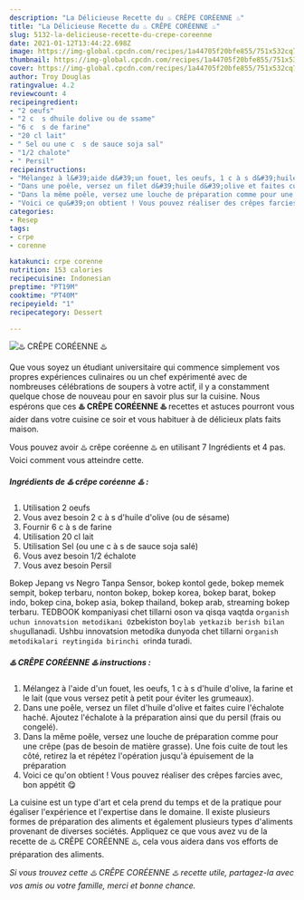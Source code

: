 ```yaml
---
description: "La Délicieuse Recette du ♨️ CRÊPE CORÉENNE ♨️"
title: "La Délicieuse Recette du ♨️ CRÊPE CORÉENNE ♨️"
slug: 5132-la-delicieuse-recette-du-crepe-coreenne
date: 2021-01-12T13:44:22.698Z
image: https://img-global.cpcdn.com/recipes/1a44705f20bfe855/751x532cq70/♨️-crepe-coreenne-♨️-photo-principale-de-la-recette.jpg
thumbnail: https://img-global.cpcdn.com/recipes/1a44705f20bfe855/751x532cq70/♨️-crepe-coreenne-♨️-photo-principale-de-la-recette.jpg
cover: https://img-global.cpcdn.com/recipes/1a44705f20bfe855/751x532cq70/♨️-crepe-coreenne-♨️-photo-principale-de-la-recette.jpg
author: Troy Douglas
ratingvalue: 4.2
reviewcount: 4
recipeingredient:
- "2 oeufs"
- "2 c  s dhuile dolive ou de ssame"
- "6 c  s de farine"
- "20 cl lait"
- " Sel ou une c  s de sauce soja sal"
- "1/2 chalote"
- " Persil"
recipeinstructions:
- "Mélangez à l&#39;aide d&#39;un fouet, les oeufs, 1 c à s d&#39;huile d&#39;olive, la farine et le lait (que vous versez petit à petit pour éviter les grumeaux)."
- "Dans une poêle, versez un filet d&#39;huile d&#39;olive et faites cuire l&#39;échalote haché. Ajoutez l&#39;échalote à la préparation ainsi que du persil (frais ou congelé)."
- "Dans la même poêle, versez une louche de préparation comme pour une crêpe (pas de besoin de matière grasse). Une fois cuite de tout les côté, retirez la et répétez l&#39;opération jusqu&#39;à épuisement de la préparation"
- "Voici ce qu&#39;on obtient ! Vous pouvez réaliser des crêpes farcies avec, bon appétit 😋"
categories:
- Resep
tags:
- crpe
- corenne

katakunci: crpe corenne 
nutrition: 153 calories
recipecuisine: Indonesian
preptime: "PT19M"
cooktime: "PT40M"
recipeyield: "1"
recipecategory: Dessert

---
```



![♨️ CRÊPE CORÉENNE ♨️](https://img-global.cpcdn.com/recipes/1a44705f20bfe855/751x532cq70/♨️-crepe-coreenne-♨️-photo-principale-de-la-recette.jpg)

Que vous soyez un étudiant universitaire qui commence simplement vos propres expériences culinaires ou un chef expérimenté avec de nombreuses célébrations de soupers à votre actif, il y a constamment quelque chose de nouveau pour en savoir plus sur la cuisine. Nous espérons que ces <strong> ♨️ CRÊPE CORÉENNE ♨️ </strong> recettes et astuces pourront vous aider dans votre cuisine ce soir et vous habituer à de délicieux plats faits maison.

<!--inarticleads1-->

Vous pouvez avoir ♨️ crêpe coréenne ♨️ en utilisant 7 Ingrédients et 4 pas. Voici comment vous atteindre cette.

##### Ingrédients de ♨️ crêpe coréenne ♨️ :

1. Utilisation 2 oeufs
1. Vous avez besoin 2 c à s d&#39;huile d&#39;olive (ou de sésame)
1. Fournir 6 c à s de farine
1. Utilisation 20 cl lait
1. Utilisation  Sel (ou une c à s de sauce soja salé)
1. Vous avez besoin 1/2 échalote
1. Vous avez besoin  Persil


Bokep Jepang vs Negro Tanpa Sensor, bokep kontol gede, bokep memek sempit, bokep terbaru, nonton bokep, bokep korea, bokep barat, bokep indo, bokep cina, bokep asia, bokep thailand, bokep arab, streaming bokep terbaru. TEDBOOK kompaniyasi chet tillarni oson va qisqa vaqtda o`rganish uchun innovatsion metodikani O`zbekiston bo`ylab yetkazib berish bilan shug`ullanadi. Ushbu innovatsion metodika dunyoda chet tillarni o`rganish metodikalari reytingida birinchi o`rinda turadi. 

<!--inarticleads2-->

##### ♨️ CRÊPE CORÉENNE ♨️ instructions :

1. Mélangez à l&#39;aide d&#39;un fouet, les oeufs, 1 c à s d&#39;huile d&#39;olive, la farine et le lait (que vous versez petit à petit pour éviter les grumeaux).
1. Dans une poêle, versez un filet d&#39;huile d&#39;olive et faites cuire l&#39;échalote haché. Ajoutez l&#39;échalote à la préparation ainsi que du persil (frais ou congelé).
1. Dans la même poêle, versez une louche de préparation comme pour une crêpe (pas de besoin de matière grasse). Une fois cuite de tout les côté, retirez la et répétez l&#39;opération jusqu&#39;à épuisement de la préparation
1. Voici ce qu&#39;on obtient ! Vous pouvez réaliser des crêpes farcies avec, bon appétit 😋




<!--inarticleads1-->

<p>
La cuisine est un type d'art et cela prend du temps et de la pratique pour égaliser l'expérience et l'expertise dans le domaine. Il existe plusieurs formes de préparation des aliments et également plusieurs types d'aliments provenant de diverses sociétés. Appliquez ce que vous avez vu de la recette de ♨️ CRÊPE CORÉENNE ♨️, cela vous aidera dans vos efforts de préparation des aliments.
</p>

<p>
<i>Si vous trouvez cette ♨️ CRÊPE CORÉENNE ♨️ recette utile, partagez-la avec vos amis ou votre famille, merci et bonne chance.</i>
</p>
